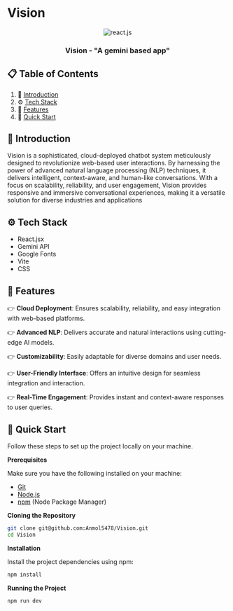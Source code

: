 # Vision
<div align="center">

  <div>
    <img src="https://img.shields.io/badge/-React_JS-black?style=for-the-badge&logoColor=white&logo=react&color=61DAFB" alt="react.js" />
  </div>

  <h3 align="center">Vision - "A gemini based app"</h3>
</div>

## 📋 <a name="table">Table of Contents</a>

1. 🤖 [Introduction](#introduction)
2. ⚙️ [Tech Stack](#tech-stack)
3. 🔋 [Features](#features)
4. 🤸 [Quick Start](#quick-start)


## <a name="introduction">🤖 Introduction</a>

Vision is a sophisticated, cloud-deployed chatbot system meticulously designed to revolutionize web-based user interactions. By harnessing the power of advanced natural language processing (NLP) techniques, it delivers intelligent, context-aware, and human-like conversations. With a focus on scalability, reliability, and user engagement, Vision provides responsive and immersive conversational experiences, making it a versatile solution for diverse industries and applications

## <a name="tech-stack">⚙️ Tech Stack</a>

- React.jsx
- Gemini API
- Google Fonts
- Vite
- CSS

## <a name="features">🔋 Features</a>

👉 **Cloud Deployment**: Ensures scalability, reliability, and easy integration with web-based platforms.  

👉 **Advanced NLP**: Delivers accurate and natural interactions using cutting-edge AI models.  

👉 **Customizability**: Easily adaptable for diverse domains and user needs.  

👉 **User-Friendly Interface**: Offers an intuitive design for seamless integration and interaction.  

👉 **Real-Time Engagement**: Provides instant and context-aware responses to user queries.

## <a name="quick-start">🤸 Quick Start</a>

Follow these steps to set up the project locally on your machine.

**Prerequisites**

Make sure you have the following installed on your machine:

- [Git](https://git-scm.com/)
- [Node.js](https://nodejs.org/en)
- [npm](https://www.npmjs.com/) (Node Package Manager)

**Cloning the Repository**

```bash
git clone git@github.com:Anmol5478/Vision.git
cd Vision
```

**Installation**

Install the project dependencies using npm:

```bash
npm install
```
**Running the Project**

```bash
npm run dev
```
